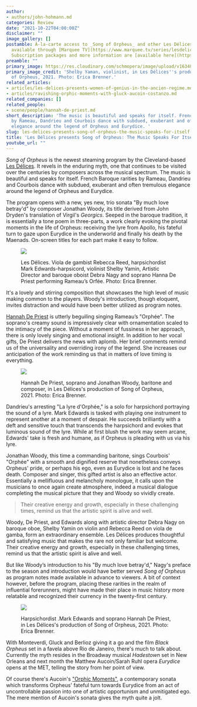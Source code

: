```yaml
---
author:
- authors/john-hohmann.md
categories: Review
date: "2021-10-22T04:00:00Z"
disclaimer: ""
image_gallery: []
postamble: À-la-carte access to _Song of Orpheus_ and other Les Délices concerts are
  available through [Marquee TV](https://www.marquee.tv/series/lesdelices) for $24.99.
  Subscription packages and more information are [available here](https://www.lesdelices.org/subscription-packages/).
preamble: ""
primary_image: https://res.cloudinary.com/schmopera/image/upload/v1634857406/media/2021/10/sqOrpheus_woyyrk.jpg
primary_image_credit: 'Shelby Yaman, violinist, in Les Délices''s production of Song
  of Orpheus, 2021. Photo: Erica Brenner.'
related_articles:
- articles/les-delices-presents-women-of-genius-in-the-ancien-regime.md
- articles/ravishing-orphic-moments-with-gluck-aucoin-costanzo.md
related_companies: []
related_people:
- scene/people/hannah-de-priest.md
short_description: 'The music is beautiful and speaks for itself. French Baroque rarities
  by Rameau, Dandrieu and Courbois dance with subdued, exuberant and often tremulous
  elegance around the legend of Orpheus and Eurydice. '
slug: les-delices-presents-song-of-orpheus-the-music-speaks-for-itself
title: 'Les Délices presents Song of Orpheus: The Music Speaks For Itself'
youtube_url: ""
---
```

_Song of Orpheus_ is the newest steaming program by the Cleveland-based [Les Délices](https://www.lesdelices.org/). It revels in the enduring myth, one that continues to be visited over the centuries by composers across the musical spectrum. The music is beautiful and speaks for itself. French Baroque rarities by Rameau, Dandrieu and Courbois dance with subdued, exuberant and often tremulous elegance around the legend of Orpheus and Eurydice.

The program opens with a new, yes new, trio sonata "By much love betray'd" by composer Jonathan Woody, its title derived from John Dryden's translation of Virgil's _Georgics_. Seeped in the baroque tradition, it is essentially a tone poem in three-parts, a work clearly evoking the pivotal moments in the life of Orpheus: receiving the lyre from Apollo, his fateful turn to gaze upon Eurydice in the underworld and finally his death by the Maenads. On-screen titles for each part make it easy to follow.

<figure data-type="image">

![](https://res.cloudinary.com/schmopera/image/upload/v1634857454/media/2021/10/Orpheus_LesDelices_wx1zqc.jpg)

<figcaption>Les Délices. Viola de gambist Rebecca Reed, harpsichordist Mark Edwards-harpsicord, violinist Shelby Yamin, Artistic Director and baroque oboist Debra Nagy and soprano Hanna De Priest performing Rameau’s Orfée. Photo: Erica Brenner.</figcaption>  
</figure>

It's a lovely and stirring composition that showcases the high level of music making common to the players. Woody's introduction, though eloquent, invites distraction and would have been better utilized as program notes.

[Hannah De Priest](/scene/people/hannah-de-priest/) is utterly beguiling singing Rameau’s "Orphée". The soprano's creamy sound is impressively clear with ornamentation scaled to the intimacy of the piece. Without a moment of fussiness in her approach, there is only lovely singing and emotional insight. In addition to her vocal gifts, De Priest delivers the news with aplomb. Her brief comments remind us of the universality and overriding irony of the legend. She increases our anticipation of the work reminding us that in matters of love timing is everything.

<figure data-type="image">

![](https://res.cloudinary.com/schmopera/image/upload/v1634857480/media/2021/10/Orpheus_DePriest_gvclbl.jpg)

<figcaption>Hannah De Priest, soprano and Jonathan Woody, baritone and composer, in Les Délices's production of Song of Orpheus, 2021. Photo: Erica Brenner.</figcaption></figure>

Dandrieu's arresting "La lyre d'Orphée," is a solo for harpsichord portraying the sound of a lyre. Mark Edwards is tasked with playing one instrument to represent another at a moment of despair. He succeeds brilliantly with a deft and sensitive touch that transcends the harpsichord and evokes that luminous sound of the lyre. While at first blush the work may seem arcane, Edwards' take is fresh and humane, as if Orpheus is pleading with us via his lyre.

Jonathan Woody, this time a commanding baritone, sings Courbois' "Orphée" with a smooth and dignified reserve that nonetheless conveys Orpheus' pride, or perhaps his ego, even as Eurydice is lost and he faces death. Composer and singer, this gifted artist is also an effective actor. Essentially a mellifluous and melancholy monologue, it calls upon the musicians to once again create atmosphere, indeed a musical dialogue completing the musical picture that they and Woody so vividly create.

> Their creative energy and growth, especially in these challenging times, remind us that the artistic spirit is alive and well.

Woody, De Priest, and Edwards along with artistic director Debra Nagy on baroque oboe, Shelby Yamin on violin and Rebecca Reed on viola de gamba, form an extraordinary ensemble. Les Délices produces thoughtful and satisfying music that makes the rare not only familiar but welcome. Their creative energy and growth, especially in these challenging times, remind us that the artistic spirit is alive and well.

But like Woody’s introduction to his "By much love betray'd," Nagy's preface to the season and introduction would have better served _Song of Orpheus_ as program notes made available in advance to viewers. A bit of context however, before the program, placing these rarities in the realm of influential forerunners, might have made their place in music history more relatable and recognized their currency in the twenty-first century.

<figure data-type="image">

![](https://res.cloudinary.com/schmopera/image/upload/v1634857520/media/2021/10/Orpheus_DePriest_Edwards_jmiv0d.jpg)

<figcaption>Harpsichordist .Mark Edwards and soprano Hannah De Priest, in Les Délices's production of Song of Orpheus, 2021. Photo: Erica Brenner.</figcaption></figure>

With Monteverdi, Gluck and Berlioz giving it a go and the film _Black Orpheus_ set in a favela above Rio de Janeiro, there's much to talk about. Currently the myth resides in the Broadway musical _Hadestown_ set in New Orleans and next month the Matthew Aucoin/Sarah Ruhl opera _Eurydice_ opens at the MET, telling the story from her point of view.

Of course there's Aucoin's ["Orphic Moments"](/ravishing-orphic-moments-with-gluck-aucoin-costanzo/), a contemporary sonata which transforms Orpheus' fateful turn towards Eurydice from an act of uncontrollable passion into one of artistic opportunism and unmitigated ego. The mere mention of Aucoin's sonata gives the myth quite a jolt.